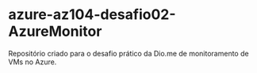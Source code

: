 # azure-az104-desafio02-AzureMonitor
Repositório criado para o desafio prático da Dio.me de monitoramento de VMs no Azure.
